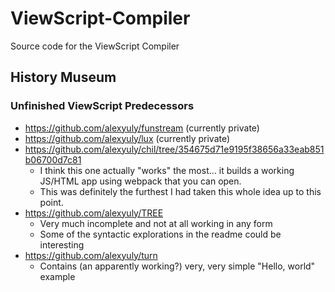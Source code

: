 # ViewScript-Compiler
Source code for the ViewScript Compiler

## History Museum

### Unfinished ViewScript Predecessors
- https://github.com/alexyuly/funstream (currently private)
- https://github.com/alexyuly/lux (currently private)
- https://github.com/alexyuly/chil/tree/354675d71e9195f38656a33eab851b06700d7c81
  - I think this one actually "works" the most... it builds a working JS/HTML app using webpack that you can open.
  - This was definitely the furthest I had taken this whole idea up to this point.
- https://github.com/alexyuly/TREE
  - Very much incomplete and not at all working in any form
  - Some of the syntactic explorations in the readme could be interesting
- https://github.com/alexyuly/turn
  - Contains (an apparently working?) very, very simple "Hello, world" example
 
